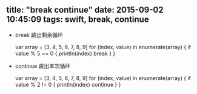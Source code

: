 title: "break continue"
date: 2015-09-02 10:45:09
tags: swift, break, continue
---
* break 跳出剩余循环


    var array = [3, 4, 5, 6, 7, 8, 9]
    for (index, value) in enumerate(array) {
      if value % 5 == 0 {
        println(index)
        break
      }
    }


* continue 跳出本次循环


    var array = [3, 4, 5, 6, 7, 8, 9]
    for (index, value) in enumerate(array) {
      if value % 2 != 0 {
        println(index)
        continue
      }
    }